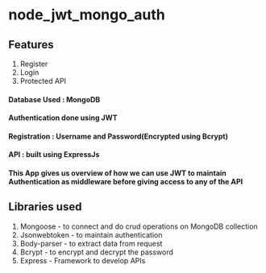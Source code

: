 # node_jwt_mongo_auth

## Features
1. Register
2. Login
3. Protected API

#### Database Used : MongoDB
#### Authentication done using JWT
#### Registration : Username and Password(Encrypted using Bcrypt)
#### API : built using ExpressJs

#### This App gives us overview of how we can use JWT to maintain Authentication as middleware before giving access to any of the API

## Libraries used

1. Mongoose - to connect and do crud operations on MongoDB collection
2. Jsonwebtoken - to maintain authentication 
3. Body-parser - to extract data from request
4. Bcrypt - to encrypt and decrypt the password
5. Express - Framework to develop APIs 
